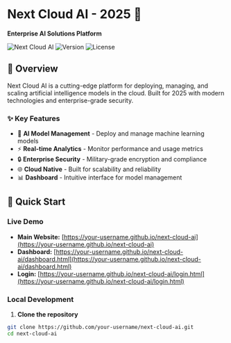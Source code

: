 
# Next Cloud AI - 2025 🚀

**Enterprise AI Solutions Platform**

![Next Cloud AI](https://img.shields.io/badge/Next-Cloud_AI-0066ff?style=for-the-badge&logo=ai&logoColor=white)
![Version](https://img.shields.io/badge/Version-2025.1.0-blue?style=for-the-badge)
![License](https://img.shields.io/badge/License-MIT-green?style=for-the-badge)

## 📖 Overview

Next Cloud AI is a cutting-edge platform for deploying, managing, and scaling artificial intelligence models in the cloud. Built for 2025 with modern technologies and enterprise-grade security.

### ✨ Key Features

- 🧠 **AI Model Management** - Deploy and manage machine learning models
- ⚡ **Real-time Analytics** - Monitor performance and usage metrics
- 🔒 **Enterprise Security** - Military-grade encryption and compliance
- 🌐 **Cloud Native** - Built for scalability and reliability
- 📊 **Dashboard** - Intuitive interface for model management

## 🚀 Quick Start

### Live Demo
- **Main Website:** [https://your-username.github.io/next-cloud-ai](https://your-username.github.io/next-cloud-ai)
- **Dashboard:** [https://your-username.github.io/next-cloud-ai/dashboard.html](https://your-username.github.io/next-cloud-ai/dashboard.html)
- **Login:** [https://your-username.github.io/next-cloud-ai/login.html](https://your-username.github.io/next-cloud-ai/login.html)

### Local Development

1. **Clone the repository**
```bash
git clone https://github.com/your-username/next-cloud-ai.git
cd next-cloud-ai

